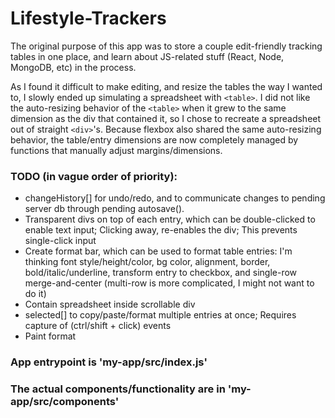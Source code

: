 # Lifestyle-Trackers

The original purpose of this app was to store a couple edit-friendly tracking tables in one place, and learn about JS-related stuff (React, Node, MongoDB, etc) in the process.

As I found it difficult to make editing, and resize the tables the way I wanted to, I slowly ended up simulating a spreadsheet with `<table>`. I did not like the auto-resizing behavior of the `<table>` when it grew to the same dimension as the div that contained it, so I chose to recreate a spreadsheet out of straight `<div>`'s. Because flexbox also shared the same auto-resizing behavior, the table/entry dimensions are now completely managed by functions that manually adjust margins/dimensions.
  
### TODO (in vague order of priority):
  - changeHistory[] for undo/redo, and to communicate changes to pending server db through pending autosave().
  - Transparent divs on top of each entry, which can be double-clicked to enable text input; Clicking away, re-enables the div; This prevents single-click input
  - Create format bar, which can be used to format table entries: I'm thinking font style/height/color, bg color, alignment, border, bold/italic/underline, transform entry to checkbox, and single-row merge-and-center (multi-row is more complicated, I might not want to do it)
  - Contain spreadsheet inside scrollable div
  - selected[] to copy/paste/format multiple entries at once; Requires capture of (ctrl/shift + click) events
  - Paint format
  

### App entrypoint is 'my-app/src/index.js'<br>
### The actual components/functionality are in 'my-app/src/components'
